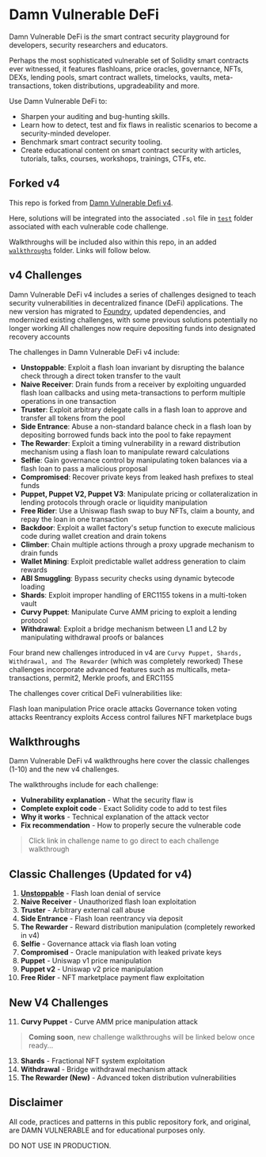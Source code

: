 # Damn Vulnerable DeFi

Damn Vulnerable DeFi is _the_ smart contract security playground for developers, security researchers and educators.

Perhaps the most sophisticated vulnerable set of Solidity smart contracts ever witnessed, it features flashloans, price oracles, governance, NFTs, DEXs, lending pools, smart contract wallets, timelocks, vaults, meta-transactions, token distributions, upgradeability and more.

Use Damn Vulnerable DeFi to:

- Sharpen your auditing and bug-hunting skills.
- Learn how to detect, test and fix flaws in realistic scenarios to become a security-minded developer.
- Benchmark smart contract security tooling.
- Create educational content on smart contract security with articles, tutorials, talks, courses, workshops, trainings, CTFs, etc. 

## Forked v4

This repo is forked from [Damn Vulnerable Defi v4](https://github.com/theredguild/damn-vulnerable-defi).

Here, solutions will be integrated into the associated `.sol` file in [`test`](https://github.com/0x71pp17/damn-vulnerable-defi/tree/master/test) folder associated with each vulnerable code challenge.

Walkthroughs will be included also within this repo, in an added [`walkthroughs`](https://github.com/0x71pp17/damn-vulnerable-defi/tree/master/walkthroughs) folder. Links will follow below.

## v4 Challenges

Damn Vulnerable DeFi v4 includes a series of challenges designed to teach security vulnerabilities in decentralized finance (DeFi) applications. The new version has migrated to [Foundry](https://getfoundry.sh), updated dependencies, and modernized existing challenges, with some previous solutions potentially no longer working All challenges now require depositing funds into designated recovery accounts

The challenges in Damn Vulnerable DeFi v4 include:

- **Unstoppable**: Exploit a flash loan invariant by disrupting the balance check through a direct token transfer to the vault
- **Naive Receiver**: Drain funds from a receiver by exploiting unguarded flash loan callbacks and using meta-transactions to perform multiple operations in one transaction
- **Truster**: Exploit arbitrary delegate calls in a flash loan to approve and transfer all tokens from the pool
- **Side Entrance**: Abuse a non-standard balance check in a flash loan by depositing borrowed funds back into the pool to fake repayment
- **The Rewarder**: Exploit a timing vulnerability in a reward distribution mechanism using a flash loan to manipulate reward calculations
- **Selfie**: Gain governance control by manipulating token balances via a flash loan to pass a malicious proposal
- **Compromised**: Recover private keys from leaked hash prefixes to steal funds
- **Puppet, Puppet V2, Puppet V3**: Manipulate pricing or collateralization in lending protocols through oracle or liquidity manipulation
- **Free Rider**: Use a Uniswap flash swap to buy NFTs, claim a bounty, and repay the loan in one transaction
- **Backdoor**: Exploit a wallet factory's setup function to execute malicious code during wallet creation and drain tokens
- **Climber**: Chain multiple actions through a proxy upgrade mechanism to drain funds
- **Wallet Mining**: Exploit predictable wallet address generation to claim rewards
- **ABI Smuggling**: Bypass security checks using dynamic bytecode loading
- **Shards**: Exploit improper handling of ERC1155 tokens in a multi-token vault
- **Curvy Puppet**: Manipulate Curve AMM pricing to exploit a lending protocol
- **Withdrawal**: Exploit a bridge mechanism between L1 and L2 by manipulating withdrawal proofs or balances

Four brand new challenges introduced in v4 are `Curvy Puppet, Shards, Withdrawal, and The Rewarder` (which was completely reworked) These challenges incorporate advanced features such as multicalls, meta-transactions, permit2, Merkle proofs, and ERC1155

The challenges cover critical DeFi vulnerabilities like:

Flash loan manipulation
Price oracle attacks
Governance token voting attacks
Reentrancy exploits
Access control failures
NFT marketplace bugs 


## Walkthroughs

Damn Vulnerable DeFi v4 walkthroughs here cover the classic challenges (1-10) and the new v4 challenges. 

The walkthroughs include for each challenge:

- **Vulnerability explanation** - What the security flaw is
- **Complete exploit code** - Exact Solidity code to add to test files
- **Why it works** - Technical explanation of the attack vector
- **Fix recommendation** - How to properly secure the vulnerable code

> Click link in challenge name to go direct to each challenge walkthrough

## Classic Challenges (Updated for v4)
1. [**Unstoppable**](https://github.com/0x71pp17/damn-vulnerable-defi/blob/master/walkthroughs/Unstoppable.md) - Flash loan denial of service
2. **Naive Receiver** - Unauthorized flash loan exploitation
3. **Truster** - Arbitrary external call abuse
4. **Side Entrance** - Flash loan reentrancy via deposit
5. **The Rewarder** - Reward distribution manipulation (completely reworked in v4)
6. **Selfie** - Governance attack via flash loan voting
7. **Compromised** - Oracle manipulation with leaked private keys
8. **Puppet** - Uniswap v1 price manipulation
9. **Puppet v2** - Uniswap v2 price manipulation
10. **Free Rider** - NFT marketplace payment flaw exploitation

## New V4 Challenges
11. **Curvy Puppet** - Curve AMM price manipulation attack

> **Coming soon**, new challenge walkthroughs will be linked below once ready...

13. **Shards** - Fractional NFT system exploitation
14. **Withdrawal** - Bridge withdrawal mechanism attack
15. **The Rewarder (New)** - Advanced token distribution vulnerabilities






## Disclaimer

All code, practices and patterns in this public repository fork, and original, are DAMN VULNERABLE and for educational purposes only. 

DO NOT USE IN PRODUCTION. 
